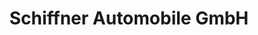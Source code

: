 ---
title: "Schiffner Automobile GmbH"
url: /serrig/schiffner-automobile-gmbh/
shop: Autowerkstatt
---